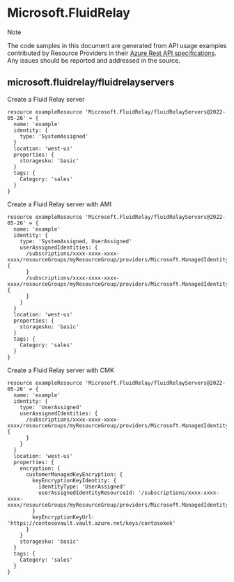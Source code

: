 # Microsoft.FluidRelay
  
> [!NOTE]
> The code samples in this document are generated from API usage examples contributed by Resource Providers in their [Azure Rest API specifications](https://github.com/Azure/azure-rest-api-specs). Any issues should be reported and addressed in the source.


## microsoft.fluidrelay/fluidrelayservers

Create a Fluid Relay server
```bicep
resource exampleResource 'Microsoft.FluidRelay/fluidRelayServers@2022-05-26' = {
  name: 'example'
  identity: {
    type: 'SystemAssigned'
  }
  location: 'west-us'
  properties: {
    storagesku: 'basic'
  }
  tags: {
    Category: 'sales'
  }
}
```

Create a Fluid Relay server with AMI
```bicep
resource exampleResource 'Microsoft.FluidRelay/fluidRelayServers@2022-05-26' = {
  name: 'example'
  identity: {
    type: 'SystemAssigned, UserAssigned'
    userAssignedIdentities: {
      /subscriptions/xxxx-xxxx-xxxx-xxxx/resourceGroups/myResourceGroup/providers/Microsoft.ManagedIdentity/userAssignedIdentities/id1: {
      }
      /subscriptions/xxxx-xxxx-xxxx-xxxx/resourceGroups/myResourceGroup/providers/Microsoft.ManagedIdentity/userAssignedIdentities/id2: {
      }
    }
  }
  location: 'west-us'
  properties: {
    storagesku: 'basic'
  }
  tags: {
    Category: 'sales'
  }
}
```

Create a Fluid Relay server with CMK
```bicep
resource exampleResource 'Microsoft.FluidRelay/fluidRelayServers@2022-05-26' = {
  name: 'example'
  identity: {
    type: 'UserAssigned'
    userAssignedIdentities: {
      /subscriptions/xxxx-xxxx-xxxx-xxxx/resourceGroups/myResourceGroup/providers/Microsoft.ManagedIdentity/userAssignedIdentities/identityForCMK: {
      }
    }
  }
  location: 'west-us'
  properties: {
    encryption: {
      customerManagedKeyEncryption: {
        keyEncryptionKeyIdentity: {
          identityType: 'UserAssigned'
          userAssignedIdentityResourceId: '/subscriptions/xxxx-xxxx-xxxx-xxxx/resourceGroups/myResourceGroup/providers/Microsoft.ManagedIdentity/userAssignedIdentities/identityForCMK'
        }
        keyEncryptionKeyUrl: 'https://contosovault.vault.azure.net/keys/contosokek'
      }
    }
    storagesku: 'basic'
  }
  tags: {
    Category: 'sales'
  }
}
```
